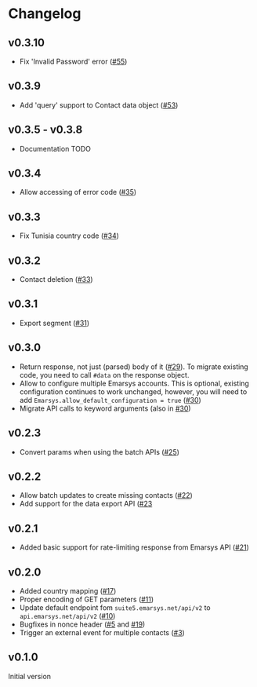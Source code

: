 # Changelog

## v0.3.10

* Fix 'Invalid Password' error ([#55](https://github.com/Absolventa/emarsys-rb/pull/55))

## v0.3.9

* Add 'query' support to Contact data object ([#53](https://github.com/Absolventa/emarsys-rb/pull/53))

## v0.3.5 - v0.3.8

* Documentation TODO

## v0.3.4

* Allow accessing of error code ([#35](https://github.com/Absolventa/emarsys-rb/pull/35))


## v0.3.3

* Fix Tunisia country code ([#34](https://github.com/Absolventa/emarsys-rb/pull/34))

## v0.3.2

* Contact deletion ([#33](https://github.com/Absolventa/emarsys-rb/pull/33))

## v0.3.1

* Export segment ([#31](https://github.com/Absolventa/emarsys-rb/pull/31))

## v0.3.0

* Return response, not just (parsed) body of it ([#29](https://github.com/Absolventa/emarsys-rb/pull/29)). To migrate existing code, you need to call `#data` on the
response object.
* Allow to configure multiple Emarsys accounts. This is optional, existing configuration continues to work unchanged, however, you will need to add `Emarsys.allow_default_configuration = true` ([#30](https://github.com/Absolventa/emarsys-rb/pull/30))
* Migrate API calls to keyword arguments (also in [#30](https://github.com/Absolventa/emarsys-rb/pull/30))

## v0.2.3

* Convert params when using the batch APIs ([#25](https://github.com/Absolventa/emarsys-rb/pull/25))

## v0.2.2

* Allow batch updates to create missing contacts ([#22](https://github.com/Absolventa/emarsys-rb/pull/22))
* Add support for the data export API ([#23]((https://github.com/Absolventa/emarsys-rb/pull/23))

## v0.2.1

* Added basic support for rate-limiting response from Emarsys API ([#21](https://github.com/Absolventa/emarsys-rb/pull/21))

## v0.2.0
* Added country mapping ([#17](https://github.com/Absolventa/emarsys-rb/pull/17))
* Proper encoding of GET parameters ([#11](https://github.com/Absolventa/emarsys-rb/pull/11))
* Update default endpoint fom `suite5.emarsys.net/api/v2` to `api.emarsys.net/api/v2` ([#10](https://github.com/Absolventa/emarsys-rb/pull/10))
* Bugfixes in nonce header ([#5](https://github.com/Absolventa/emarsys-rb/pull/5) and [#19](https://github.com/Absolventa/emarsys-rb/pull/19))
* Trigger an external event for multiple contacts ([#3](https://github.com/Absolventa/emarsys-rb/pull/3))

## v0.1.0

Initial version
